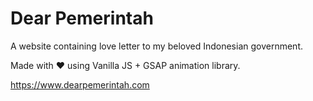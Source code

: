 # Dear Pemerintah

A website containing love letter to my beloved Indonesian government.

Made with ❤️ using Vanilla JS + GSAP animation library.

https://www.dearpemerintah.com
